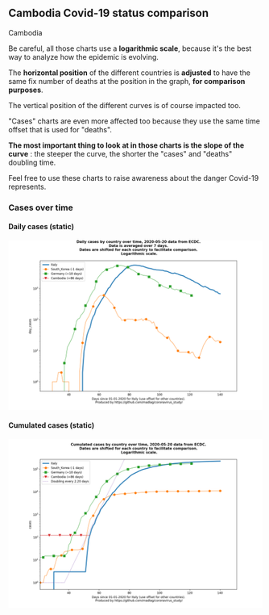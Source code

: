## Cambodia Covid-19 status comparison 

Cambodia



Be careful, all those charts use a **logarithmic scale**, because it's the best way to analyze how the epidemic is evolving.
 
The **horizontal position** of the different countries is **adjusted** to have the same fix number of deaths at the position in the graph, **for comparison purposes**.

The vertical position of the different curves is of course impacted too.

"Cases" charts are even more affected too because they use the same time offset that is used for "deaths".

**The most important thing to look at in those charts is the slope of the curve** : the steeper the curve, the shorter the "cases" and "deaths" doubling time.

Feel free to use these charts to raise awareness about the danger Covid-19 represents. 


 
### Cases over time
 
#### Daily cases (static)
![Cambodia covid-19 daily cases static chart](https://raw.githubusercontent.com/madlag/coronavirus_study/master/notebooks/graphs/2020-05-20/countries/Cambodia/2020-05-20_Cambodia_day_cases.png "Cambodia covid-19 day_cases static chart")   
 
#### Cumulated cases (static)
![Cambodia covid-19 cumulated cases static chart](https://raw.githubusercontent.com/madlag/coronavirus_study/master/notebooks/graphs/2020-05-20/countries/Cambodia/2020-05-20_Cambodia_cases.png "Cambodia covid-19 cases static chart")   


